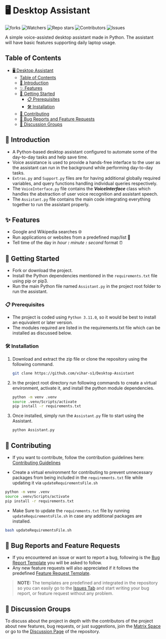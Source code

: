 # 🖥️ Desktop Assistant

![forks](https://img.shields.io/github/forks/vihar-s1/Desktop-Assistant?style=for-the-badge&color=dark-green)
![Watchers](https://img.shields.io/github/watchers/vihar-s1/Desktop-Assistant?style=for-the-badge&color=dark-green)
![Repo stars](https://img.shields.io/github/stars/vihar-s1/Desktop-Assistant?style=for-the-badge&color=dark-green)
![Contributors](https://img.shields.io/github/contributors/vihar-s1/Desktop-Assistant?style=for-the-badge&color=dark-green)
![Issues](https://img.shields.io/github/issues/vihar-s1/Desktop-Assistant?style=for-the-badge&color=dark-green)

<!-- ![Project Logo](logo.png) -->

A simple voice-assisted desktop assistant made in Python. The assistant will have basic features supporting daily laptop usage.

## Table of Contents

- [🖥️ Desktop Assistant](#️-desktop-assistant)
  - [Table of Contents](#table-of-contents)
  - [🚀 Introduction](#-introduction)
  - [✨ Features](#-features)
  - [🚀 Getting Started](#-getting-started)
    - [📋 Prerequisites](#-prerequisites)
    - [🛠️ Installation](#️-installation)
  - [🤝 Contributing](#-contributing)
  - [🐞 Bug Reports and Feature Requests](#-bug-reports-and-feature-requests)
  - [💬 Discussion Groups](#-discussion-groups)

## 🚀 Introduction

- A Python-based desktop assistant configured to automate some of the day-to-day tasks and help save time.
- Voice assistance is used to provide a hands-free interface to the user as the assistant can run in the background while performing day-to-day tasks.
- `Extras.py` and `Support.py` files are for having additional globally required variables, and query functions handling individual queries respectively.
- The `VoiceInterface.py` file contains the **_VoiceInterface_** class which handles the abstraction of user voice recognition and assistant speech.
- The `Assistant.py` file contains the main code integrating everything together to run the assistant properly.

## ✨ Features

- Google and Wikipedia searches 🌐
- Run applications or websites from a predefined map/list 🚀
- Tell time of the day in _hour **:** minute **:** second_ format ⏰

## 🚀 Getting Started

- Fork or download the project.
- Install the Python dependencies mentioned in the `requirements.txt` file using pip or pip3.
- Run the main Python file named `Assistant.py` in the project root folder to run the assistant.

### 📋 Prerequisites

- The project is coded using `Python 3.11.0`, so it would be best to install an equivalent or later version.
- The modules required are listed in the requirements.txt file which can be installed as discussed below.

### 🛠️ Installation

1. Download and extract the zip file or clone the repository using the following command.

    ```bash
    git clone https://github.com/vihar-s1/Desktop-Assistant
    ```

2. In the project root directory run following commands to create a virtual environment, activate it, and install the python module dependencies.

    ```bash
    python -m venv .venv
    source .venv/Scripts/activate
    pip install -r requirements.txt
    ```

3. Once installed, simply run the `Assistant.py` file to start using the Assistant.

    ```bash
    python Assistant.py
    ```

## 🤝 Contributing

- If you want to contribute, follow the contribution guidelines here: [Contributing Guidelines](https://github.com/vihar-s1/Desktop-Assistant/blob/main/CONTRIBUTING.md)
  
- Create a virtual environment for contributing to prevent unnecessary packages from being included in the `requirements.txt` file while updating it via `updateRequirementsFile.sh`

```bash
python -m venv .venv
source .venv/Scripts/activate
pip install -r requirements.txt
```
  
- Make Sure to update the `requirements.txt` file by running `updateRequirementsFile.sh` in case any additional packages are installed.

```bash
bash updateRequirementsFile.sh
```

## 🐞 Bug Reports and Feature Requests

- If you encountered an issue or want to report a bug, following is the [Bug Report Template](https://github.com/vihar-s1/Desktop-Assistant/blob/main/.github/ISSUE_TEMPLATE/bug_report.md) you will be asked to follow.
- Any new feature requests will also appreciated if it follows the predefined [Feature Request Template](https://github.com/vihar-s1/Desktop-Assistant/blob/main/.github/ISSUE_TEMPLATE/feature_request.md).

> **NOTE:** The templates are predefined and integrated in the repository so you can easily go to the [Issues Tab](https://github.com/vihar-s1/Desktop-Assistant/issues) and start writing your bug report, or feature request without any problem.

## 💬 Discussion Groups

To discuss about the project in depth with the contributors of the project about new features, bug requests, or just suggestions, join the [Matrix Space](https://matrix.to/#/#desktop-assistant-github-project:matrix.org) or go to the [Discussion Page](https://github.com/vihar-s1/Desktop-Assistant/discussions) of the repository.
